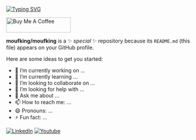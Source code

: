 [![Typing SVG](https://readme-typing-svg.demolab.com/?lines=Bonjour+ici+👋;Bienvenu+sur+mon+github)](https://git.io/typing-svg)

<a href="https://www.buymeacoffee.com/absatyaprakash" target="_blank"><img src="https://cdn.buymeacoffee.com/buttons/default-orange.png" alt="Buy Me A Coffee" height="41" width="174"></a>



**moufking/moufking** is a ✨ _special_ ✨ repository because its `README.md` (this file) appears on your GitHub profile.

Here are some ideas to get you started:

- 🔭 I’m currently working on ...
- 🌱 I’m currently learning ...
- 👯 I’m looking to collaborate on ...
- 🤔 I’m looking for help with ...
- 💬 Ask me about ...
- 📫 How to reach me: ...
- 😄 Pronouns: ...
- ⚡ Fun fact: ...


[![LinkedIn](https://img.shields.io/badge/LinkedIn-0077B5?style=for-the-badge&logo=linkedin&logoColor=white)](https://www.linkedin.com/in/absatyaprakash/)
[![Youtube](https://img.shields.io/badge/Youtube-0077B5?style=for-the-badge&logo=youtube&logoColor=red)](https://www.youtube.com/in/absatyaprakash/)
